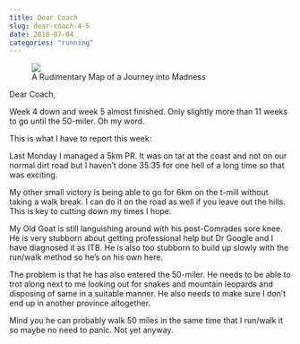 ```yaml
---
title: Dear Coach
slug: dear-coach-4-5
date: 2018-07-04
categories: "running"
---
```


<figure><img src="http://res.cloudinary.com/dy6grlu8z/image/upload/v1558841586/ugemcybdsz2urxmfnnex.jpg"/><figcaption>A Rudimentary Map of a Journey into Madness
</figcaption></figure>
<p class="p1"><span class="s1">Dear Coach,</span></p>
<p class="p1"><span class="s1">Week 4 down and week 5 almost finished. Only slightly more than 11 weeks to go until the 50-miler. Oh my word.</span></p>
<p class="p1"><span class="s1">This is what I have to report this week:</span></p>
<p class="p1"><span class="s1">Last Monday I managed a 5km PR. It was on tar at the coast and not on our normal dirt road but I haven’t done 35:35 for one hell of a long time so that was exciting.</span></p>
<p class="p1"><span class="s1">My other small victory is being able to go for 6km on the t-mill without taking a walk break. I can do it on the road as well if you leave out the hills. This is key to cutting down my times I hope.</span></p>
<p class="p1"><span class="s1">My Old Goat is still languishing around with his post-Comrades sore knee. He is very stubborn about getting professional help but Dr Google and I have diagnosed it as ITB. He is also too stubborn to build up slowly with the run/walk method so he’s on his own here. </span></p>
<p class="p1"><span class="s1">The problem is that he has also entered the 50-miler. He needs to be able to trot along next to me looking out for snakes and mountain leopards and disposing of same in a suitable manner. He also needs to make sure I don’t end up in another province altogether. </span></p>
<p class="p1"><span class="s1">Mind you he can probably walk 50 miles in the same time that I run/walk it so maybe no need to panic. Not yet anyway.</span></p>







